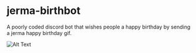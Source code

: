 # jerma-birthbot

A poorly coded discord bot that wishes people a happy birthday by sending a jerma happy birthday gif.

![Alt Text](https://cdn.discordapp.com/attachments/1147587571761815664/1213417015801552896/jerma.gif?ex=65f565a8&is=65e2f0a8&hm=2ed01f86066b1c0b3a410037065949fa7ef4c7bfdfb74e52924e0dbdd062efc8&)